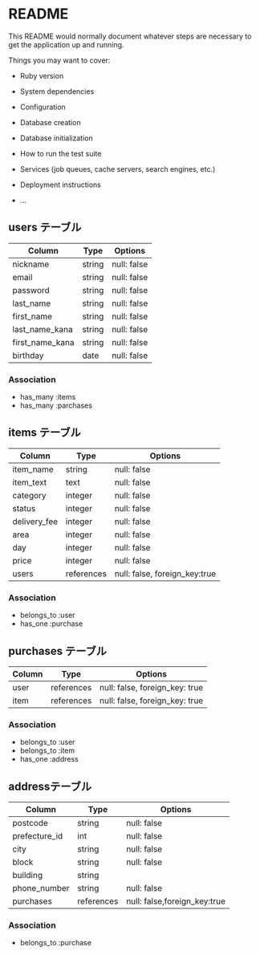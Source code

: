 # README

This README would normally document whatever steps are necessary to get the
application up and running.

Things you may want to cover:

* Ruby version

* System dependencies

* Configuration

* Database creation

* Database initialization

* How to run the test suite

* Services (job queues, cache servers, search engines, etc.)

* Deployment instructions

* ... 

## users テーブル

| Column          | Type   | Options     |
| --------------- | ------ | ----------- |
| nickname        | string | null: false |
| email           | string | null: false |
| password        | string | null: false |
| last_name       | string | null: false |
| first_name      | string | null: false |
| last_name_kana  | string | null: false |
| first_name_kana | string | null: false |
| birthday	      | date   | null: false |

### Association

- has_many :items
- has_many :parchases

## items テーブル

| Column        | Type       | Options     |
| ------------- | ---------- | ----------- |
| item_name     | string     | null: false |
| item_text     | text       | null: false |
| category      | integer    | null: false |　
| status        | integer    | null: false |
| delivery_fee  | integer    | null: false |
| area          | integer    | null: false |
| day           | integer    | null: false |
| price         | integer    | null: false |
| users         | references | null: false, foreign_key:true|

### Association

- belongs_to :user
- has_one    :purchase

## purchases テーブル

| Column | Type       | Options     |
| ------ | ---------- | ----------- |
| user   | references | null: false, foreign_key: true |
| item   | references | null: false, foreign_key: true |

### Association

- belongs_to :user
- belongs_to :item
- has_one    :address


##  addressテーブル

| Column         | Type       | Options     |
| -------------- | ---------- | ----------- |
| postcode       | string     | null: false |
| prefecture_id	 | int        | null: false |
| city           | string     | null: false |
| block          | string     | null: false |
| building	     | string     |
| phone_number   | string     | null: false |
| purchases      | references | null: false,foreign_key:true|

### Association

- belongs_to :purchase